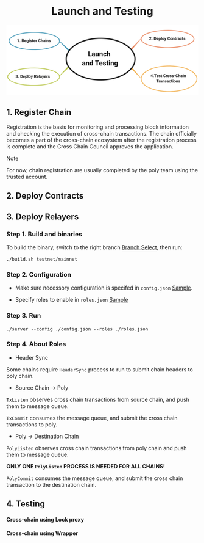 <h1 align="center">Launch and Testing</h1>

<div align=center><img src="resources/launch_and_testing.png" alt=""/></div>

## 1. Register Chain
Registration is the basis for monitoring and processing block information and checking the execution of cross-chain transactions. The chain officially becomes a part of the cross-chain ecosystem after the registration process is complete and the Cross Chain Council approves the application.

> [!NOTE]
> For now, chain registration are usually completed by the poly team using the trusted account.


## 2. Deploy Contracts

## 3. Deploy Relayers

### Step 1. Build and binaries

To build the binary, switch to the right branch [Branch Select](https://github.com/polynetwork/poly-relayer/blob/main/README.md#supported-chains), then run:


```
./build.sh testnet/mainnet
```


### Step 2. Configuration

* Make sure necessory configuration is specifed in `config.json` [Sample](https://github.com/polynetwork/poly-relayer/blob/main/config.sample.json).

* Specify roles to enable in `roles.json` [Sample](https://github.com/polynetwork/poly-relayer/blob/main/roles.sample.json)


### Step 3. Run


```
./server --config ./config.json --roles ./roles.json
```


### Step 4. About Roles 

* Header Sync

Some chains require `HeaderSync` process to run to submit chain headers to poly chain. 


* Source Chain -> Poly

`TxListen` observes cross chain transactions from source chain, and push them to message queue.


`TxCommit` consumes the message queue, and submit the cross chain transactions to poly.


* Poly -> Destination Chain

`PolyListen` observes cross chain transactions from poly chain and push them to message queue.

**ONLY ONE `PolyListen` PROCESS IS NEEDED FOR ALL CHAINS!**


`PolyCommit` consumes the message queue, and submit the cross chain transaction to the destination chain.



## 4. Testing

#### Cross-chain using Lock proxy

#### Cross-chain using Wrapper

